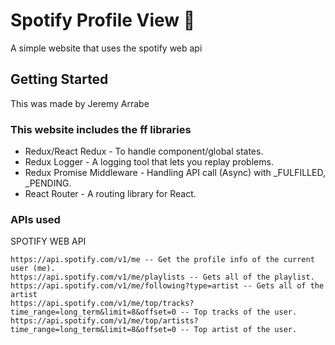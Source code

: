 # Spotify Profile View :speech_balloon:

A simple website that uses the spotify web api

## Getting Started

This was made by Jeremy Arrabe

### This website includes the ff libraries

- Redux/React Redux - To handle component/global states.
- Redux Logger - A logging tool that lets you replay problems.
- Redux Promise Middleware - Handling API call (Async) with \_FULFILLED, \_PENDING.
- React Router - A routing library for React.

### APIs used

SPOTIFY WEB API

```
https://api.spotify.com/v1/me -- Get the profile info of the current user (me).
https://api.spotify.com/v1/me/playlists -- Gets all of the playlist.
https://api.spotify.com/v1/me/following?type=artist -- Gets all of the artist
https://api.spotify.com/v1/me/top/tracks?time_range=long_term&limit=8&offset=0 -- Top tracks of the user.
https://api.spotify.com/v1/me/top/artists?time_range=long_term&limit=8&offset=0 -- Top artist of the user.
```
